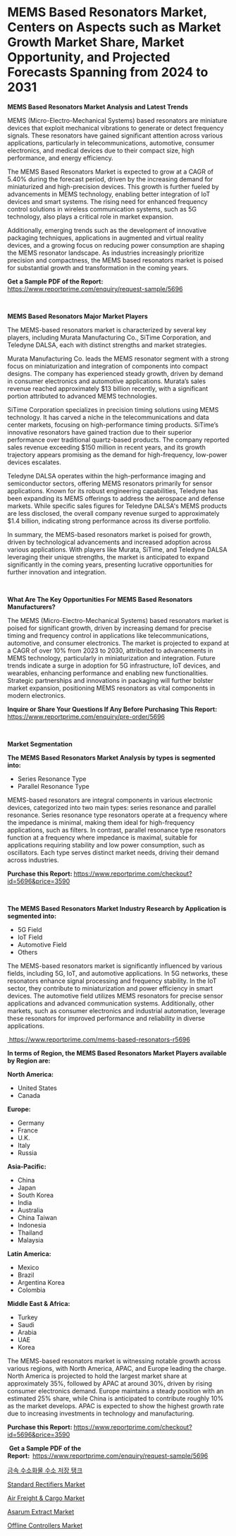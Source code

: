 <p><h1>MEMS Based Resonators Market, Centers on Aspects such as Market Growth Market Share, Market Opportunity, and Projected Forecasts Spanning from 2024 to 2031</h1></p><p><strong>MEMS Based Resonators Market Analysis and Latest Trends</strong></p>
<p><p>MEMS (Micro-Electro-Mechanical Systems) based resonators are miniature devices that exploit mechanical vibrations to generate or detect frequency signals. These resonators have gained significant attention across various applications, particularly in telecommunications, automotive, consumer electronics, and medical devices due to their compact size, high performance, and energy efficiency.</p><p>The MEMS Based Resonators Market is expected to grow at a CAGR of 5.40% during the forecast period, driven by the increasing demand for miniaturized and high-precision devices. This growth is further fueled by advancements in MEMS technology, enabling better integration of IoT devices and smart systems. The rising need for enhanced frequency control solutions in wireless communication systems, such as 5G technology, also plays a critical role in market expansion.</p><p>Additionally, emerging trends such as the development of innovative packaging techniques, applications in augmented and virtual reality devices, and a growing focus on reducing power consumption are shaping the MEMS resonator landscape. As industries increasingly prioritize precision and compactness, the MEMS based resonators market is poised for substantial growth and transformation in the coming years.</p></p>
<p><strong>Get a Sample PDF of the Report:&nbsp;</strong> <a href="https://www.reportprime.com/enquiry/request-sample/5696">https://www.reportprime.com/enquiry/request-sample/5696</a></p>
<p>&nbsp;</p>
<p><strong>MEMS Based Resonators Major Market Players</strong></p>
<p><p>The MEMS-based resonators market is characterized by several key players, including Murata Manufacturing Co., SiTime Corporation, and Teledyne DALSA, each with distinct strengths and market strategies.</p><p>Murata Manufacturing Co. leads the MEMS resonator segment with a strong focus on miniaturization and integration of components into compact designs. The company has experienced steady growth, driven by demand in consumer electronics and automotive applications. Murata’s sales revenue reached approximately $13 billion recently, with a significant portion attributed to advanced MEMS technologies.</p><p>SiTime Corporation specializes in precision timing solutions using MEMS technology. It has carved a niche in the telecommunications and data center markets, focusing on high-performance timing products. SiTime’s innovative resonators have gained traction due to their superior performance over traditional quartz-based products. The company reported sales revenue exceeding $150 million in recent years, and its growth trajectory appears promising as the demand for high-frequency, low-power devices escalates.</p><p>Teledyne DALSA operates within the high-performance imaging and semiconductor sectors, offering MEMS resonators primarily for sensor applications. Known for its robust engineering capabilities, Teledyne has been expanding its MEMS offerings to address the aerospace and defense markets. While specific sales figures for Teledyne DALSA's MEMS products are less disclosed, the overall company revenue surged to approximately $1.4 billion, indicating strong performance across its diverse portfolio.</p><p>In summary, the MEMS-based resonators market is poised for growth, driven by technological advancements and increased adoption across various applications. With players like Murata, SiTime, and Teledyne DALSA leveraging their unique strengths, the market is anticipated to expand significantly in the coming years, presenting lucrative opportunities for further innovation and integration.</p></p>
<p>&nbsp;</p>
<p><strong>What Are The Key Opportunities For MEMS Based Resonators Manufacturers?</strong></p>
<p><p>The MEMS (Micro-Electro-Mechanical Systems) based resonators market is poised for significant growth, driven by increasing demand for precise timing and frequency control in applications like telecommunications, automotive, and consumer electronics. The market is projected to expand at a CAGR of over 10% from 2023 to 2030, attributed to advancements in MEMS technology, particularly in miniaturization and integration. Future trends indicate a surge in adoption for 5G infrastructure, IoT devices, and wearables, enhancing performance and enabling new functionalities. Strategic partnerships and innovations in packaging will further bolster market expansion, positioning MEMS resonators as vital components in modern electronics.</p></p>
<p><strong>Inquire or Share Your Questions If Any Before Purchasing This Report:</strong> <a href="https://www.reportprime.com/enquiry/pre-order/5696">https://www.reportprime.com/enquiry/pre-order/5696</a></p>
<p>&nbsp;</p>
<p><strong>Market Segmentation</strong></p>
<p><strong>The MEMS Based Resonators Market Analysis by types is segmented into:</strong></p>
<p><ul><li>Series Resonance Type</li><li>Parallel Resonance Type</li></ul></p>
<p><p>MEMS-based resonators are integral components in various electronic devices, categorized into two main types: series resonance and parallel resonance. Series resonance type resonators operate at a frequency where the impedance is minimal, making them ideal for high-frequency applications, such as filters. In contrast, parallel resonance type resonators function at a frequency where impedance is maximal, suitable for applications requiring stability and low power consumption, such as oscillators. Each type serves distinct market needs, driving their demand across industries.</p></p>
<p><strong>Purchase this Report:&nbsp;</strong><a href="https://www.reportprime.com/checkout?id=5696&price=3590">https://www.reportprime.com/checkout?id=5696&price=3590</a></p>
<p>&nbsp;</p>
<p><strong>The MEMS Based Resonators Market Industry Research by Application is segmented into:</strong></p>
<p><ul><li>5G Field</li><li>IoT Field</li><li>Automotive Field</li><li>Others</li></ul></p>
<p><p>The MEMS-based resonators market is significantly influenced by various fields, including 5G, IoT, and automotive applications. In 5G networks, these resonators enhance signal processing and frequency stability. In the IoT sector, they contribute to miniaturization and power efficiency in smart devices. The automotive field utilizes MEMS resonators for precise sensor applications and advanced communication systems. Additionally, other markets, such as consumer electronics and industrial automation, leverage these resonators for improved performance and reliability in diverse applications.</p></p>
<p><a href="https://www.reportprime.com/mems-based-resonators-r5696">&nbsp;https://www.reportprime.com/mems-based-resonators-r5696</a></p>
<p><strong>In terms of Region, the MEMS Based Resonators Market Players available by Region are:</strong></p>
<p>
    <p> <strong> North America: </strong>
        <ul>
            <li>United States</li>
            <li>Canada</li>
        </ul>
        </p> 
    <p> <strong> Europe: </strong>
        <ul>
            <li>Germany</li>
            <li>France</li>
            <li>U.K.</li>
            <li>Italy</li>
            <li>Russia</li>
        </ul>
        </p> 
    <p> <strong> Asia-Pacific: </strong>
        <ul>
            <li>China</li>
            <li>Japan</li>
            <li>South Korea</li>
            <li>India</li>
            <li>Australia</li>
            <li>China Taiwan</li>
            <li>Indonesia</li>
            <li>Thailand</li>
            <li>Malaysia</li>
        </ul>
        </p> 
    <p> <strong> Latin America: </strong>
        <ul>
            <li>Mexico</li>
            <li>Brazil</li>
            <li>Argentina Korea</li>
            <li>Colombia</li>
        </ul>
        </p> 
    <p> <strong> Middle East & Africa: </strong>
        <ul>
            <li>Turkey</li>
            <li>Saudi</li>
            <li>Arabia</li>
            <li>UAE</li>
            <li>Korea</li>
        </ul>
    </p>
    </p>
<p><p>The MEMS-based resonators market is witnessing notable growth across various regions, with North America, APAC, and Europe leading the charge. North America is projected to hold the largest market share at approximately 35%, followed by APAC at around 30%, driven by rising consumer electronics demand. Europe maintains a steady position with an estimated 25% share, while China is anticipated to contribute roughly 10% as the market develops. APAC is expected to show the highest growth rate due to increasing investments in technology and manufacturing.</p></p>
<p><strong>Purchase this Report: </strong><a href="https://www.reportprime.com/checkout?id=5696&price=3590">https://www.reportprime.com/checkout?id=5696&price=3590</a></p>
<p>&nbsp;<strong>Get a Sample PDF of the Report:&nbsp;&nbsp;</strong><a href="https://www.reportprime.com/enquiry/request-sample/5696">https://www.reportprime.com/enquiry/request-sample/5696</a></p>
<p><strong></strong></p>
<p><p><a href="https://medium.com/@darianswift1922_33282/%EA%B8%80%EB%A1%9C%EB%B2%8C-%EA%B8%88%EC%86%8D-%EC%88%98%EC%86%8C%ED%99%94%EB%AC%BC-%EC%88%98%EC%86%8C-%EC%A0%80%EC%9E%A5-%ED%83%B1%ED%81%AC-%EC%82%B0%EC%97%85-%EB%B6%84%EC%84%9D-%EC%A0%90%EC%9C%A0%EC%9C%A8-%EC%84%B1%EC%9E%A5-%EB%8F%99%ED%96%A5-%EB%B0%8F-2024%EB%85%84%EB%B6%80%ED%84%B0-2031%EB%85%84%EA%B9%8C%EC%A7%80%EC%9D%98-%EC%98%88%EC%B8%A1-a4b3344b3b21">금속 수소화물 수소 저장 탱크</a></p><p><a href="https://github.com/Annahawkins697/Market-Research-Report-List-1/blob/main/standard-rectifiers-market.md">Standard Rectifiers Market</a></p><p><a href="https://www.linkedin.com/pulse/what-influencing-future-air-freight-cargo-market-insights-nbpyf?trackingId=WUUBncj2QviiJn37Qd3luA%3D%3D">Air Freight & Cargo Market</a></p><p><a href="https://medium.com/@marisolking2023/global-asarum-extract-market-focus-on-application-end-use-industry-type-equipment-and-region-f615f0d03d1b">Asarum Extract Market</a></p><p><a href="https://github.com/WashimHussain441/Market-Research-Report-List-1/blob/main/offline-controllers-market.md">Offline Controllers Market</a></p></p>